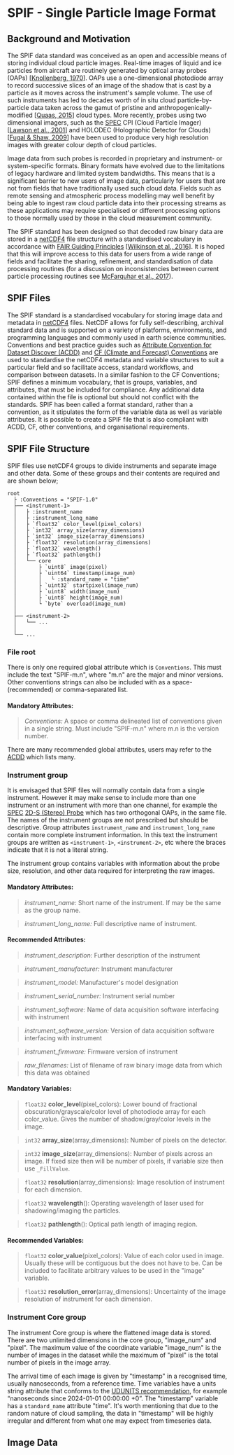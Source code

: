 
# SPIF - Single Particle Image Format

<!--
For full information on the SPIF data standard and usage examples see [paper_placeholder](https://github.com/graemenott/spif-paper).
-->

## Background and Motivation

The SPIF data standard was conceived as an open and accessible means of storing individual cloud particle images. Real-time images of liquid and ice particles from aircraft are routinely generated by optical array probes (OAPs) \[[Knollenberg, 1970](https://doi.org/10.1175/1520-0450(1970)009<0086:TOAAAT>2.0.CO;2)\]. OAPs use a one-dimensional photodiode array to record successive slices of an image of the shadow that is cast by a particle as it moves across the instrument's sample volume. The use of such instruments has led to decades worth of in situ cloud particle-by-particle data taken across the gamut of pristine and anthropogenically-modified \[[Quaas, 2015](https://doi.org/10.1007/s40641-015-0028-0)\] cloud types. More recently, probes using two dimensional imagers, such as the [SPEC](http://www.specinc.com) CPI (Cloud Particle Imager) \[[Lawson et al., 2001](https://agupubs.onlinelibrary.wiley.com/doi/10.1029/2000JD900789)\] and HOLODEC (Holographic Detector for Clouds) \[[Fugal & Shaw, 2009](https://amt.copernicus.org/articles/2/259/2009/)\] have been used to produce very high resolution images with greater colour depth of cloud particles.

Image data from such probes is recorded in proprietary and instrument- or system-specific formats. Binary formats have evolved due to the limitations of legacy hardware and limited system bandwidths. This means that is a significant barrier to new users of image data, particularly for users that are not from fields that have traditionally used such cloud data. Fields such as remote sensing and atmospheric process modelling may well benefit by being able to ingest raw cloud particle data into their processing streams as these applications may require specialised or different processing options to those normally used by those in the cloud measurement community.

The SPIF standard has been designed so that decoded raw binary data are stored in a [netCDF4](https://doi.org/10.5065/D6H70CW6) file structure with a standardised vocabulary in accordance with [FAIR Guiding Principles](https://www.go-fair.org/fair-principles/) \[[Wilkinson et al., 2016](https://www.nature.com/articles/sdata201618)\]. It is hoped that this will improve access to this data for users from a wide range of fields and facilitate the sharing, refinement, and standardisation of data processing routines (for a discussion on inconsistencies between current particle processing routines see [McFarquhar et al., 2017](https://doi.org/10.1175/AMSMONOGRAPHS-D-16-0007.1)).


## SPIF Files

The SPIF standard is a standardised vocabulary for storing image data and metadata in [netCDF4](https://doi.org/10.5065/D6H70CW6) files. NetCDF allows for fully self-describing, archival standard data and is supported on a variety of platforms, environments, and programming languages and commonly used in earth science communities. Conventions and best practice guides such as [Attribute Convention for Dataset Discover (ACDD)](https://wiki.esipfed.org/Attribute_Convention_for_Data_Discovery_1-3) and [CF (Climate and Forecast) Conventions](http://cfconventions.org/) are used to standardise the netCDF4 metadata and variable structures to suit a particular field and so facilitate access, standard workflows, and comparison between datasets. In a similar fashion to the CF Conventions; SPIF defines a minimum vocabulary, that is groups, variables, and attributes, that must be included for compliance. Any additional data contained within the file is optional but should not conflict with the standards. SPIF has been called a format standard, rather than a convention, as it stipulates the form of the variable data as well as variable attributes. It is possible to create a SPIF file that is also compliant with ACDD, CF, other conventions, and organisational requirements.


## SPIF File Structure

SPIF files use netCDF4 groups to divide instruments and separate image and other data. Some of these groups and their contents are required and are shown below;

```
root
  ├ :Conventions = "SPIF-1.0"
  ├── <instrument-1>
  │   ├ :instrument_name
  │   ├ :instrument_long_name
  │   ├ `float32` color_level(pixel_colors)
  │   ├ `int32` array_size(array_dimensions)
  │   ├ `int32` image_size(array_dimensions)
  │   ├ `float32` resolution(array_dimensions)
  │   ├ `float32` wavelength()
  │   ├ `float32` pathlength()
  │   └── core
  │       ├ `uint8` image(pixel)
  │       ├ `uint64` timestamp(image_num)
  │       │   └ :standard_name = "time"
  │       ├ `uint32` startpixel(image_num)
  │       ├ `uint8` width(image_num)
  │       ├ `uint8` height(image_num)
  │       └ `byte` overload(image_num)
  │
  ├── <instrument-2>
  │   └── ...
  │
  └── ...
```

### File root

There is only one required global attribute which is ``Conventions``. This must include the text "SPIF-m.n", where "m.n" are the major and minor versions. Other conventions strings can also be included with as a space- (recommended) or comma-separated list.

#### Mandatory Attributes:

> _Conventions:_ A space or comma delineated list of conventions given in a single string. Must include "SPIF-m.n" where m.n is the version number.

There are many recommended global attributes, users may refer to the [ACDD](https://wiki.esipfed.org/Attribute_Convention_for_Data_Discovery_1-3) which lists many.


### Instrument group

It is envisaged that SPIF files will normally contain data from a single instrument. However it may make sense to include more than one instrument or an instrument with more than one channel, for example the [SPEC](http://www.specinc.com) [2D-S (Stereo) Probe](http://www.specinc.com/2d-s-stereo-probe-operation) which has two orthogonal OAPs, in the same file. The names of the instrument groups are not prescribed but should be descriptive. Group attributes ``instrument_name`` and ``instrument_long_name`` contain more complete instrument information. In this text the instrument groups are written as ``<instrument-1>``, ``<instrument-2>``, etc where the braces indicate that it is not a literal string.

The instrument group contains variables with information about the probe size, resolution, and other data required for interpreting the raw images.

#### Mandatory Attributes:

> _instrument_name:_ Short name of the instrument. If may be the same as the group name.

> _instrument_long_name:_ Full descriptive name of instrument.

#### Recommended Attributes:

> _instrument_description:_ Further description of the instrument

> _instrument_manufacturer:_ Instrument manufacturer

> _instrument_model:_ Manufacturer's model designation

> _instrument_serial_number:_ Instrument serial number

> _instrument_software:_ Name of data acquisition software interfacing with instrument

> _instrument_software_version:_ Version of data acquisition software interfacing with instrument

> _instrument_firmware:_ Firmware version of instrument

> _raw_filenames:_ List of filename of raw binary image data from which this data was obtained

#### Mandatory Variables:

> `float32` **color_level**(pixel_colors): Lower bound of fractional obscuration/grayscale/color level of photodiode array for each color_value. Gives the number of shadow/gray/color levels in the image.

> `int32` **array_size**(array_dimensions): Number of pixels on the detector.


> `int32` **image_size**(array_dimensions): Number of pixels across an image. If fixed size then will be number of pixels, if variable size then use `_FillValue`.

> `float32` **resolution**(array_dimensions): Image resolution of instrument for each dimension.

> `float32` **wavelength**(): Operating wavelength of laser used for shadowing/imaging the particles.

> `float32` **pathlength**(): Optical path length of imaging region.

#### Recommended Variables:

> `float32` **color_value**(pixel_colors): Value of each color used in image. Usually these will be contiguous but the does not have to be. Can be included to facilitate arbitrary values to be used in the "image" variable.

> `float32` **resolution_error**(array_dimensions): Uncertainty of the image resolution of instrument for each dimension.



### Instrument Core group

The instrument Core group is where the flattened image data is stored. There are two unlimited dimensions in the core group, "image_num" and "pixel". The maximum value of the coordinate variable "image_num" is the number of images in the dataset while the maximum of "pixel" is the total number of pixels in the image array.

The arrival time of each image is given by "timestamp" in a recognised time, usually nanoseconds, from a reference time. Time variables have a units string attribute that conforms to the [UDUNITS recommendation](https://cfconventions.org/Data/cf-conventions/cf-conventions-1.11/cf-conventions.html#time-coordinate), for example “nanoseconds since 2024-01-01 00:00:00 +0”. The "timestamp" variable has
a ``standard_name`` attribute "time". It's worth mentioning that due to the random nature of cloud sampling, the data in "timestamp" will be highly irregular and different from what one may expect from timeseries data.


## Image Data


